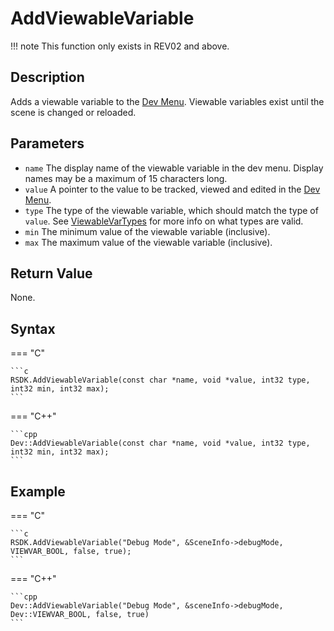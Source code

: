 # AddViewableVariable

!!! note
    This function only exists in REV02 and above.

## Description
Adds a viewable variable to the [Dev Menu](TODO). Viewable variables exist until the scene is changed or reloaded.

## Parameters
- `name`
The display name of the viewable variable in the dev menu. Display names may be a maximum of 15 characters long.
- `value`
A pointer to the value to be tracked, viewed and edited in the [Dev Menu](TODO).
- `type`
The type of the viewable variable, which should match the type of `value`. See [ViewableVarTypes](TODO) for more info on what types are valid.
- `min`
The minimum value of the viewable variable (inclusive).
- `max`
The maximum value of the viewable variable (inclusive).

## Return Value
None.

## Syntax
=== "C"

	```c
	RSDK.AddViewableVariable(const char *name, void *value, int32 type, int32 min, int32 max);
	```

=== "C++"

	```cpp
	Dev::AddViewableVariable(const char *name, void *value, int32 type, int32 min, int32 max);
	```

## Example
=== "C"

	```c
	RSDK.AddViewableVariable("Debug Mode", &SceneInfo->debugMode, VIEWVAR_BOOL, false, true);
	```

=== "C++"

	```cpp
	Dev::AddViewableVariable("Debug Mode", &sceneInfo->debugMode, Dev::VIEWVAR_BOOL, false, true)
	```